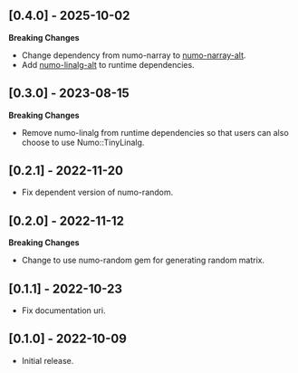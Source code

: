 ## [0.4.0] - 2025-10-02
**Breaking Changes**

- Change dependency from numo-narray to [numo-narray-alt](https://github.com/yoshoku/numo-narray-alt).
- Add [numo-linalg-alt](https://github.com/yoshoku/numo-linalg-alt) to runtime dependencies.

## [0.3.0] - 2023-08-15
**Breaking Changes**

- Remove numo-linalg from runtime dependencies so that users can also choose to use Numo::TinyLinalg.

## [0.2.1] - 2022-11-20

- Fix dependent version of numo-random.

## [0.2.0] - 2022-11-12

**Breaking Changes**

- Change to use numo-random gem for generating random matrix.

## [0.1.1] - 2022-10-23

- Fix documentation uri.

## [0.1.0] - 2022-10-09

- Initial release.
